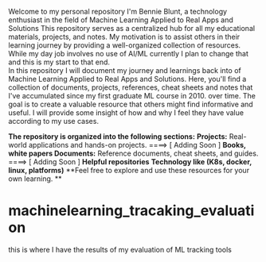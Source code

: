 Welcome to my personal repository
I'm Bennie Blunt, a technology enthusiast  in the field of Machine Learning Applied to Real Apps and Solutions This repository serves as a centralized hub for all my educational materials, projects, and notes. My motivation is to assist others in their learning journey by providing a well-organized collection of resources.  While my day job involves no use of AI/ML currently I plan to change that and this is my start to that end.  
In this repository I will document my journey and learnings back into of Machine Learning Applied to Real Apps and Solutions.   Here, you'll find a collection of documents, projects, references, cheat sheets and notes that I've accumulated since my first graduate ML course in 2010.  over time. The goal is to create a valuable resource that others might find informative and useful.  I will provide some insight of how and why I feel they have value according to my use cases.

**The repository is organized into the following sections:**
**Projects:** Real-world applications and hands-on projects. ====> [ Adding Soon ]
**Books, white papers Documents:** Reference documents, cheat sheets, and guides. ====> [ Adding Soon ]
**Helpful repositories**
**Technology like (K8s, docker, linux, platforms)**
**Feel free to explore and use these resources for your own learning.
**



# machinelearning_tracaking_evaluation
this is where I have the results of my evaluation of ML tracking tools
